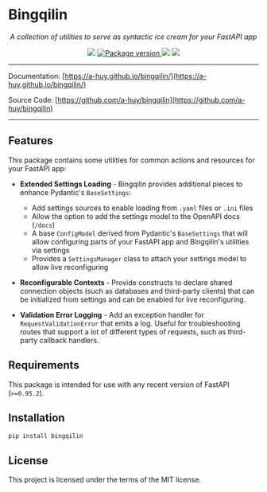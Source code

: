 # Bingqilin
<p align="center">
    <em>A collection of utilities to serve as syntactic ice cream for your FastAPI app</em>
</p>
<p align="center">
<img src="https://img.shields.io/github/last-commit/a-huy/bingqilin.svg">
<a href="https://pypi.org/project/bingqilin" target="_blank">
    <img src="https://badge.fury.io/py/bingqilin.svg" alt="Package version">
</a>
<img src="https://img.shields.io/pypi/pyversions/bingqilin.svg">
<img src="https://img.shields.io/github/license/a-huy/bingqilin.svg">
</p>

---

Documentation: [https://a-huy.github.io/bingqilin/](https://a-huy.github.io/bingqilin/)

Source Code: [https://github.com/a-huy/bingqilin](https://github.com/a-huy/bingqilin)

---

## Features

This package contains some utilities for common actions and resources for your FastAPI app:

* **Extended Settings Loading** - Bingqilin provides additional pieces to enhance Pydantic's `BaseSettings`:
    * Add settings sources to enable loading from `.yaml` files or `.ini` files
    * Allow the option to add the settings model to the OpenAPI docs (`/docs`)
    * A base `ConfigModel` derived from Pydantic's `BaseSettings` that will allow configuring parts of your FastAPI app and Bingqilin's utilities via settings 
    * Provides a `SettingsManager` class to attach your settings model to allow live reconfiguring

* **Reconfigurable Contexts** - Provide constructs to declare shared connection objects (such as databases and third-party clients) that can be initialized from settings and can be enabled for live reconfiguring.

* **Validation Error Logging** - Add an exception handler for `RequestValidationError` that emits a log. 
    Useful for troubleshooting routes that support a lot of different types of requests, such as 
    third-party callback handlers.

## Requirements

This package is intended for use with any recent version of FastAPI (`>=0.95.2`).

## Installation

    pip install bingqilin

## License
This project is licensed under the terms of the MIT license.
